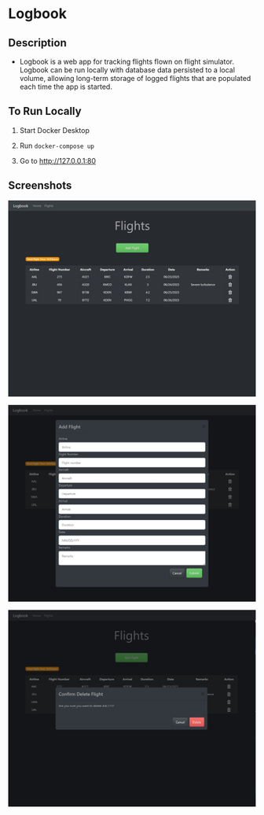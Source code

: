 # Logbook

## Description
- Logbook is a web app for tracking flights flown on flight simulator. Logbook can be run locally with database data persisted to a local volume, allowing long-term storage of logged flights that are populated each time the app is started.

## To Run Locally

1. Start Docker Desktop

2. Run `docker-compose up`

3. Go to http://127.0.0.1:80

## Screenshots

![Flights](screenshots/flights.jpg)

![Add Flight](screenshots/add.jpg)

![Delete](screenshots/delete.jpg)
